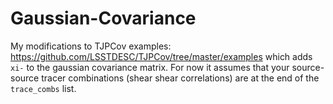 # Gaussian-Covariance

My modifications to TJPCov examples: https://github.com/LSSTDESC/TJPCov/tree/master/examples which adds `xi-` to the gaussian covariance matrix.
For now it assumes that your source-source tracer combinations (shear shear correlations) are at the end of the `trace_combs` list.
